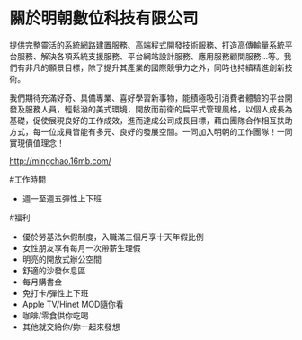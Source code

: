 # 關於明朝數位科技有限公司

提供完整靈活的系統網路建置服務、高端程式開發技術服務、打造高傳輸量系統平台服務、解決各項系統支援服務、平台網站設計服務、應用服務顧問服務…等。我們有非凡的願景目標，除了提升其產業的國際競爭力之外，同時也持續精進創新技術。

我們期待充滿好奇、具備專業、喜好學習新事物，能積極吸引消費者體驗的平台開發及服務人員，輕鬆潑的美式環境，開放而前衛的扁平式管理風格，以個人成長為基礎，促使展現良好的工作成效，進而達成公司成長目標，藉由團隊合作相互扶助方式，每一位成員皆能有多元、良好的發展空間。一同加入明朝的工作團隊！一同實現價值理念！

http://mingchao.16mb.com/

#工作時間
- 週一至週五彈性上下班


#福利
- 優於勞基法休假制度，入職滿三個月享十天年假比例
- 女性朋友享有每月一次帶薪生理假
- 明亮的開放式辦公空間
- 舒適的沙發休息區
- 每月購書金
- 免打卡/彈性上下班
- Apple TV/Hinet MOD隨你看
- 咖啡/零食供你吃喝
- 其他就交給你/妳一起來發想


